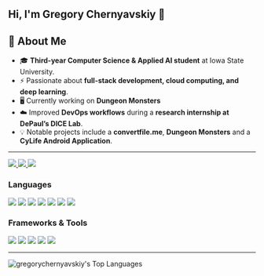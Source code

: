 ## **Hi, I'm Gregory Chernyavskiy 👋**

## 🚀 About Me
- 🎓 **Third-year Computer Science & Applied AI student** at Iowa State University. 
- ⚡ Passionate about **full-stack development, cloud computing, and deep learning**.  
- 🖥️ Currently working on **Dungeon Monsters**
- ☁️ Improved **DevOps workflows** during a **research internship at DePaul’s DICE Lab**.
- 💡 Notable projects include a **convertfile.me**, **Dungeon Monsters** and a **CyLife Android Application**.

---
<p align="left">
  <a href="https://www.google.com/maps/place/Chicago,+IL" target="_blank">
    <img src="https://img.shields.io/badge/📍 Location-Chicago, IL-lightgrey?style=flat-square">
  </a>
  <a href="https://gregorychernyavskiy.com" target="_blank">
    <img src="https://img.shields.io/badge/🌎 Portfolio-gregorychernyavskiy.com-blue?style=flat-square">
  </a>
  <a href="https://www.linkedin.com/in/gregory-chernyavskiy" target="_blank">
    <img src="https://img.shields.io/badge/💼 LinkedIn-linkedin.com/in/gregory--chernyavskiy-blue?style=flat-square">
  </a>
</p>

### **Languages**
<p align="left">
  <img src="https://img.shields.io/badge/-Java-007396?style=flat-square&logo=java&logoColor=white">
  <img src="https://img.shields.io/badge/-Python-3776AB?style=flat-square&logo=python&logoColor=white">
  <img src="https://img.shields.io/badge/-C++-00599C?style=flat-square&logo=cplusplus&logoColor=white">
  <img src="https://img.shields.io/badge/-JavaScript-F7DF1E?style=flat-square&logo=javascript&logoColor=black">
  <img src="https://img.shields.io/badge/-SQL/MySQL-CC2927?style=flat-square&logo=mysql&logoColor=white">
  <img src="https://img.shields.io/badge/-HTML-E34F26?style=flat-square&logo=html5&logoColor=white">
  <img src="https://img.shields.io/badge/-CSS-1572B6?style=flat-square&logo=css3&logoColor=white">
</p>


### **Frameworks & Tools**
<p align="left">
  <img src="https://img.shields.io/badge/-React.js-61DAFB?style=flat-square&logo=react&logoColor=black">
  <img src="https://img.shields.io/badge/-Node.js-339933?style=flat-square&logo=nodedotjs&logoColor=white">
  <img src="https://img.shields.io/badge/-Spring Boot-6DB33F?style=flat-square&logo=springboot&logoColor=white">
  <img src="https://img.shields.io/badge/-Docker-2496ED?style=flat-square&logo=docker&logoColor=white">
  <img src="https://img.shields.io/badge/-AWS-232F3E?style=flat-square&logo=amazonaws&logoColor=white">
</p>

---


![gregorychernyavskiy's Top Languages](https://github-readme-stats.vercel.app/api/top-langs/?username=gregorychernyavskiy&theme=dark&show_icons=true&hide_border=true&layout=compact)
